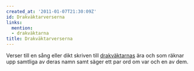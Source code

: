 ```yaml
---
created_at: '2011-01-07T21:30:09Z'
id: Drakväktarverserna
links:
  mention:
  - drakväktarna
title: Drakväktarverserna
---
```


Verser till en sång eller dikt skriven till [drakväktarnas] ära och som räknar upp samtliga av deras
namn samt säger ett par ord om var och en av dem.

  [drakväktarnas]: drakväktarna
